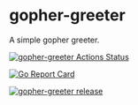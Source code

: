 # gopher-greeter
 A simple gopher greeter.

[![gopher-greeter Actions Status](https://github.com/abhinav812/gopher-greeter/workflows/gopher-greeter-CICD/badge.svg)](https://github.com/abhinav812/gopher-greeter/actions)

[![Go Report Card](https://goreportcard.com/report/github.com/abhinav812/gopher-greeter)](https://goreportcard.com/report/github.com/abhinav812/gopher-greeter)

[![gopher-greeter release](https://img.shields.io/github/v/release/abhinav812/gopher-greeter.svg?logo=github&style=flat-square)](https://github.com/abhinav812/gopher-greeter/releases/latest)